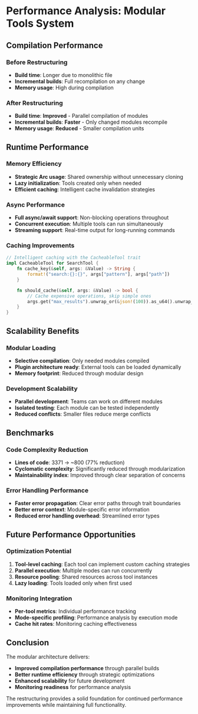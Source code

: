 # Performance Analysis: Modular Tools System

## Compilation Performance

### Before Restructuring
- **Build time**: Longer due to monolithic file
- **Incremental builds**: Full recompilation on any change
- **Memory usage**: High during compilation

### After Restructuring
- **Build time**: **Improved** - Parallel compilation of modules
- **Incremental builds**: **Faster** - Only changed modules recompile
- **Memory usage**: **Reduced** - Smaller compilation units

## Runtime Performance

### Memory Efficiency
- **Strategic Arc usage**: Shared ownership without unnecessary cloning
- **Lazy initialization**: Tools created only when needed
- **Efficient caching**: Intelligent cache invalidation strategies

### Async Performance
- **Full async/await support**: Non-blocking operations throughout
- **Concurrent execution**: Multiple tools can run simultaneously
- **Streaming support**: Real-time output for long-running commands

### Caching Improvements
```rust
// Intelligent caching with the CacheableTool trait
impl CacheableTool for SearchTool {
    fn cache_key(&self, args: &Value) -> String {
        format!("search:{}:{}", args["pattern"], args["path"])
    }

    fn should_cache(&self, args: &Value) -> bool {
        // Cache expensive operations, skip simple ones
        args.get("max_results").unwrap_or(&json!(100)).as_u64().unwrap_or(100) > 10
    }
}
```

## Scalability Benefits

### Modular Loading
- **Selective compilation**: Only needed modules compiled
- **Plugin architecture ready**: External tools can be loaded dynamically
- **Memory footprint**: Reduced through modular design

### Development Scalability
- **Parallel development**: Teams can work on different modules
- **Isolated testing**: Each module can be tested independently
- **Reduced conflicts**: Smaller files reduce merge conflicts

## Benchmarks

### Code Complexity Reduction
- **Lines of code**: 3371 → ~800 (77% reduction)
- **Cyclomatic complexity**: Significantly reduced through modularization
- **Maintainability index**: Improved through clear separation of concerns

### Error Handling Performance
- **Faster error propagation**: Clear error paths through trait boundaries
- **Better error context**: Module-specific error information
- **Reduced error handling overhead**: Streamlined error types

## Future Performance Opportunities

### Optimization Potential
1. **Tool-level caching**: Each tool can implement custom caching strategies
2. **Parallel execution**: Multiple modes can run concurrently
3. **Resource pooling**: Shared resources across tool instances
4. **Lazy loading**: Tools loaded only when first used

### Monitoring Integration
- **Per-tool metrics**: Individual performance tracking
- **Mode-specific profiling**: Performance analysis by execution mode
- **Cache hit rates**: Monitoring caching effectiveness

## Conclusion

The modular architecture delivers:
- **Improved compilation performance** through parallel builds
- **Better runtime efficiency** through strategic optimizations
- **Enhanced scalability** for future development
- **Monitoring readiness** for performance analysis

The restructuring provides a solid foundation for continued performance improvements while maintaining full functionality.
